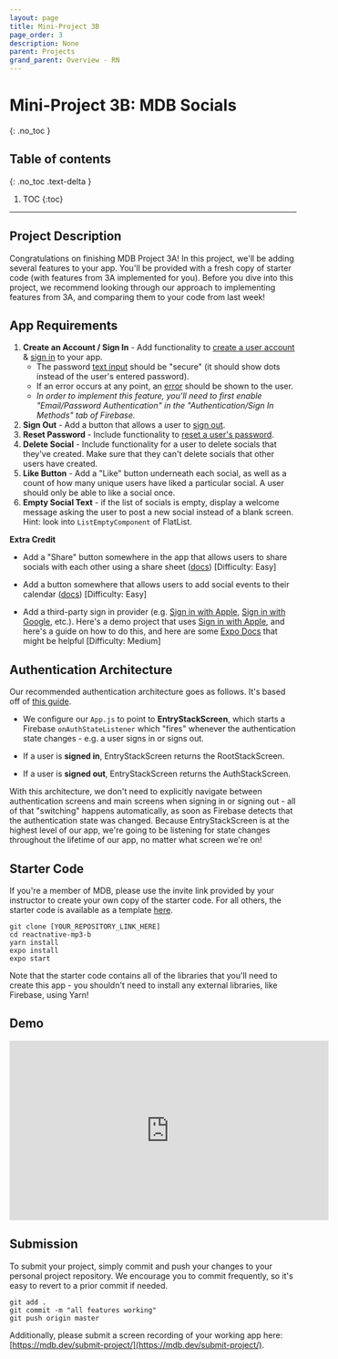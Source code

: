 ```yaml
---
layout: page
title: Mini-Project 3B
page_order: 3
description: None
parent: Projects
grand_parent: Overview - RN
---
```


# Mini-Project 3B: MDB Socials
{: .no_toc }

## Table of contents
{: .no_toc .text-delta }

1. TOC
{:toc}

---


## Project Description

Congratulations on finishing MDB Project 3A! In this project, we'll be adding several features to your app. You'll be provided with a fresh copy of starter code (with features from 3A implemented for you). Before you dive into this project, we recommend looking through our approach to implementing features from 3A, and comparing them to your code from last week!

## App Requirements

1. **Create an Account / Sign In** - Add functionality to [create a user account](https://firebase.google.com/docs/auth/web/password-auth#create_a_password-based_account) & [sign in](https://firebase.google.com/docs/auth/web/password-auth#sign_in_a_user_with_an_email_address_and_password) to your app.
    - The password [text input](https://callstack.github.io/react-native-paper/text-input.html) should be "secure" (it should show dots instead of the user's entered password).
    - If an error occurs at any point, an [error](https://callstack.github.io/react-native-paper/snackbar.html) should be shown to the user.
    - *In order to implement this feature, you'll need to first enable "Email/Password Authentication" in the "Authentication/Sign In Methods" tab of Firebase.*
2. **Sign Out** - Add a button that allows a user to [sign out](https://firebase.google.com/docs/auth/web/password-auth#next_steps).
3. **Reset Password** - Include functionality to [reset a user's password](https://firebase.google.com/docs/auth/web/manage-users#send_a_password_reset_email).
4. **Delete Social** - Include functionality for a user to delete socials that they've created. Make sure that they can't delete socials that other users have created.
5. **Like Button** - Add a "Like" button underneath each social, as well as a count of how many unique users have liked a particular social. A user should only be able to like a social once.
6. **Empty Social Text** - if the list of socials is empty, display a welcome message asking the user to post a new social instead of a blank screen. Hint: look into `ListEmptyComponent` of FlatList.



**Extra Credit**

- Add a "Share" button somewhere in the app that allows users to share socials with each other using a share sheet ([docs](https://docs.expo.io/versions/latest/react-native/share/)) [Difficulty: Easy]

- Add a button somewhere that allows users to add social events to their calendar ([docs](https://docs.expo.io/versions/v40.0.0/sdk/calendar/)) [Difficulty: Easy]

- Add a third-party sign in provider (e.g. [Sign in with Apple](https://docs.expo.io/versions/v40.0.0/sdk/apple-authentication/), [Sign in with Google](https://docs.expo.io/versions/latest/sdk/google-sign-in/), etc.). Here's a demo project that uses [Sign in with Apple](https://github.com/shomilj/feeds-react-native/blob/master/screens/AuthStack/AuthScreen/AuthScreen.main.tsx), and here's a guide on how to do this, and here are some [Expo Docs](https://docs.expo.io/guides/using-firebase/#listening-for-authentication) that might be helpful [Difficulty: Medium]

  

## Authentication Architecture

Our recommended authentication architecture goes as follows. It's based off of [this guide](https://rnfirebase.io/auth/usage).

- We configure our `App.js` to point to **EntryStackScreen**, which starts a Firebase `onAuthStateListener` which "fires" whenever the authentication state changes - e.g. a user signs in or signs out.

- If a user is **signed in**, EntryStackScreen returns the RootStackScreen.
- If a user is **signed out**, EntryStackScreen returns the AuthStackScreen.

With this architecture, we don't need to explicitly navigate between authentication screens and main screens when signing in or signing out - all of that "switching" happens automatically, as soon as Firebase detects that the authentication state was changed. Because EntryStackScreen is at the highest level of our app, we're going to be listening for state changes throughout the lifetime of our app, no matter what screen we're on!


## Starter Code

If you're a member of MDB, please use the invite link provided by your instructor to create your own copy of the starter code. For all others, the starter code is available as a template [here](https://github.com/mdbdev/reactnative-mp3-b).

```
git clone [YOUR_REPOSITORY_LINK_HERE]
cd reactnative-mp3-b
yarn install
expo install
expo start
```

Note that the starter code contains all of the libraries that you'll need to create this app - you shouldn't need to install any external libraries, like Firebase, using Yarn!

## Demo

<iframe width="560" height="315" src="https://www.youtube.com/embed/le9b3lNkFRY" frameborder="0" allow="accelerometer; clipboard-write; encrypted-media; gyroscope; picture-in-picture" allowfullscreen></iframe>

## Submission

To submit your project, simply commit and push your changes to your personal project repository. We encourage you to commit frequently, so it's easy to revert to a prior commit if needed.

```
git add .
git commit -m "all features working"
git push origin master
```

Additionally, please submit a screen recording of your working app here: [https://mdb.dev/submit-project/](https://mdb.dev/submit-project/).

